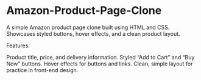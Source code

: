 # Amazon-Product-Page-Clone
A simple Amazon product page clone built using HTML and CSS. Showcases styled buttons, hover effects, and a clean product layout.

Features:

Product title, price, and delivery information.
Styled “Add to Cart” and “Buy Now” buttons.
Hover effects for buttons and links.
Clean, simple layout for practice in front-end design.
